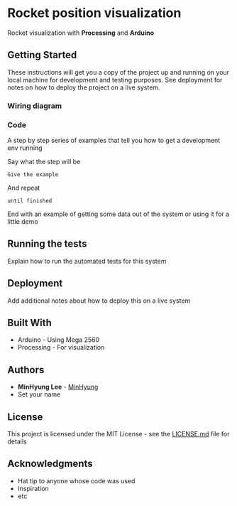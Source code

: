 # Rocket position visualization 

Rocket visualization with **Processing** and **Arduino**

## Getting Started

These instructions will get you a copy of the project up and running on your local machine for development and testing purposes. See deployment for notes on how to deploy the project on a live system.

### Wiring diagram


### Code

A step by step series of examples that tell you how to get a development env running

Say what the step will be

```
Give the example
```

And repeat

```
until finished
```

End with an example of getting some data out of the system or using it for a little demo

## Running the tests

Explain how to run the automated tests for this system

## Deployment

Add additional notes about how to deploy this on a live system

## Built With

* Arduino - Using Mega 2560
* Processing - For visualization


## Authors

* **MinHyung Lee** - [MinHyung](https://github.com/agtmwebtoon)
* Set your name


## License

This project is licensed under the MIT License - see the [LICENSE.md](LICENSE.md) file for details

## Acknowledgments

* Hat tip to anyone whose code was used
* Inspiration
* etc
